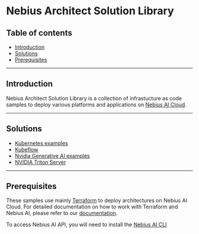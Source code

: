 # Nebius Architect Solution Library

## Table of contents
* [Introduction](#introduction)
* [Solutions](#solutions)
* [Prerequisites](#prerequisites)
---
## Introduction
Nebius Architect Solution Library is a collection of infrastucture as code samples to deploy various platforms and applications on [Nebius AI Cloud](https://nebius.ai/).

---
## Solutions

* [Kubernetes examples](ml-k8s-iaac/README.md)
* [Kubeflow](kubeflow/README.md)
* [Nvidia Generative AI examples](generative-ai-examples/nvidia-playground/README.md)
* [NVIDIA Triton Server](nvidia-triton-server/README.md)

---
## Prerequisites
These samples use mainly [Terraform](https://www.terraform.io/) to deploy architectures on Nebius AI Cloud. For detailed documentation on how to work with Terraform and Nebius AI, please refer to our [documentation](https://nebius.ai/docs/terraform/).

To access Nebius AI API, you will need to install the [Nebius AI CLI](https://nebius.ai/docs/cli/)